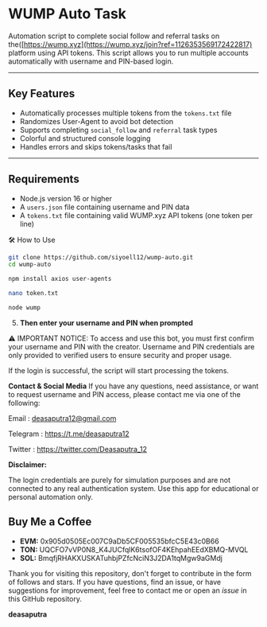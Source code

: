 # WUMP Auto Task

Automation script to complete social follow and referral tasks on the([https://wump.xyz](https://wump.xyz/join?ref=1126353569172422817) platform using API tokens. This script allows you to run multiple accounts automatically with username and PIN-based login.

---

## Key Features

- Automatically processes multiple tokens from the `tokens.txt` file  
- Randomizes User-Agent to avoid bot detection  
- Supports completing `social_follow` and `referral` task types  
- Colorful and structured console logging  
- Handles errors and skips tokens/tasks that fail  

---

## Requirements

- Node.js version 16 or higher  
- A `users.json` file containing username and PIN data  
- A `tokens.txt` file containing valid WUMP.xyz API tokens (one token per line)  

🛠️ How to Use
```bash
git clone https://github.com/siyoell12/wump-auto.git
cd wump-auto
```
```bash
npm install axios user-agents
```
```bash
nano token.txt
```
```bash
node wump
```
5. **Then enter your username and PIN when prompted**

⚠️ IMPORTANT NOTICE:
To access and use this bot, you must first confirm your username and PIN with the creator.
Username and PIN credentials are only provided to verified users to ensure security and proper usage.

If the login is successful, the script will start processing the tokens.

**Contact & Social Media**
If you have any questions, need assistance, or want to request username and PIN access, please contact me via one of the following:

Email : deasaputra12@gmail.com

Telegram : https://t.me/deasaputra12

Twitter : https://twitter.com/Deasaputra_12


**Disclaimer:**

The login credentials are purely for simulation purposes and are not connected to any real authentication system. Use this app for educational or personal automation only.

## Buy Me a Coffee

- **EVM:** 0x905d0505Ec007C9aDb5CF005535bfcC5E43c0B66
- **TON:** UQCFO7vVP0N8_K4JUCfqlK6tsofOF4KEhpahEEdXBMQ-MVQL
- **SOL:** BmqfjRHAKXUSKATuhbjPZfcNciN3J2DA1tqMgw9aGMdj

Thank you for visiting this repository, don't forget to contribute in the form of follows and stars.
If you have questions, find an issue, or have suggestions for improvement, feel free to contact me or open an *issue* in this GitHub repository.

**deasaputra**
